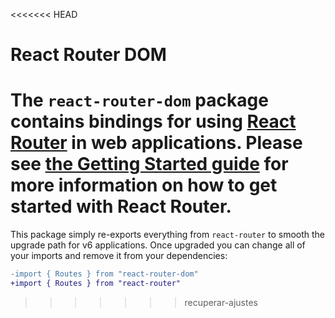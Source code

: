 <<<<<<< HEAD
# React Router DOM

The `react-router-dom` package contains bindings for using [React
Router](https://github.com/remix-run/react-router) in web applications.
Please see [the Getting Started guide](https://reactrouter.com/v6/start/tutorial) for more information on how to get started with React Router.
=======
This package simply re-exports everything from `react-router` to smooth the upgrade path for v6 applications. Once upgraded you can change all of your imports and remove it from your dependencies:

```diff
-import { Routes } from "react-router-dom"
+import { Routes } from "react-router"
```
>>>>>>> recuperar-ajustes
